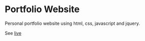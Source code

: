 # Portfolio Website
Personal portfolio website using html, css, javascript and jquery.

See [live](https://giltech.xyz/)
